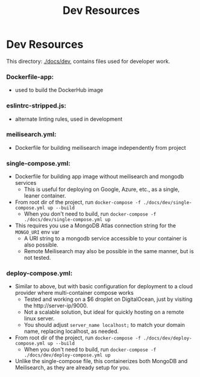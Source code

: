 ﻿---
title: Dev Resources
weight: 0
---
# Dev Resources
This directory: [./docs/dev](https://github.com/danny-avila/LibreChat/tree/main/docs/dev), contains files used for developer work.

### Dockerfile-app: 
- used to build the DockerHub image

### eslintrc-stripped.js:
- alternate linting rules, used in development

### meilisearch.yml: 
- Dockerfile for building meilisearch image independently from project

### single-compose.yml: 
- Dockerfile for building app image without meilisearch and mongodb services
  - This is useful for deploying on Google, Azure, etc., as a single, leaner container.
- From root dir of the project, run `docker-compose -f ./docs/dev/single-compose.yml up --build`
  - When you don't need to build, run `docker-compose -f ./docs/dev/single-compose.yml up`
- This requires you use a MongoDB Atlas connection string for the `MONGO_URI` env var
  - A URI string to a mongodb service accessible to your container is also possible.
  - Remote Meilisearch may also be possible in the same manner, but is not tested.

### deploy-compose.yml: 
- Similar to above, but with basic configuration for deployment to a cloud provider where multi-container compose works
  - Tested and working on a $6 droplet on DigitalOcean, just by visiting the http://server-ip/9000.
  - Not a scalable solution, but ideal for quickly hosting on a remote linux server.
  - You should adjust `server_name localhost;` to match your domain name, replacing localhost, as needed.
- From root dir of the project, run `docker-compose -f ./docs/dev/deploy-compose.yml up --build`
  - When you don't need to build, run `docker-compose -f ./docs/dev/deploy-compose.yml up`
- Unlike the single-compose file, this containerizes both MongoDB and Meilisearch, as they are already setup for you.